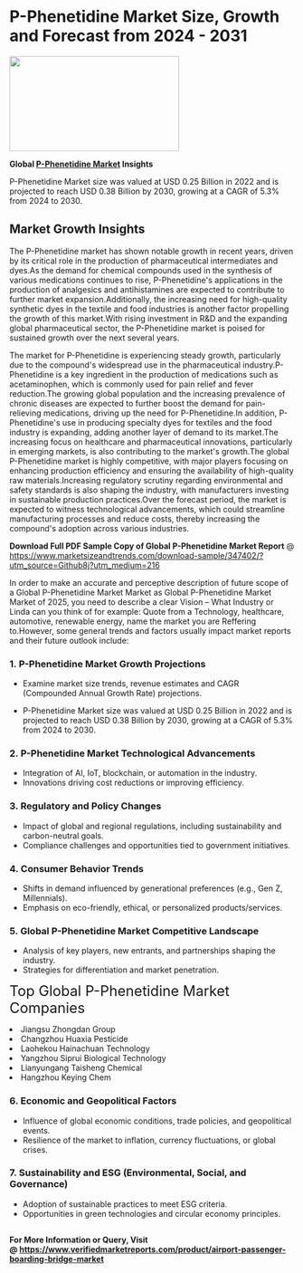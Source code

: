 <H1>P-Phenetidine Market Size, Growth and Forecast from 2024 - 2031</H1><img class="aligncenter size-medium wp-image-584254" src="https://thirdeyenews.in/wp-content/uploads/2024/09/Global-Market-Research-300x168.jpeg" alt="" width="300" height="168" /><p><strong>Global&nbsp;<a href="https://www.marketsizeandtrends.com/download-sample/347402/?utm_source=Github8j?utm_medium=216">P-Phenetidine Market</a> Insights</strong></p><p>P-Phenetidine Market size was valued at USD 0.25 Billion in 2022 and is projected to reach USD 0.38 Billion by 2030, growing at a CAGR of 5.3% from 2024 to 2030.</p><p><h2>Market Growth Insights</h2> <p>The P-Phenetidine market has shown notable growth in recent years, driven by its critical role in the production of pharmaceutical intermediates and dyes.As the demand for chemical compounds used in the synthesis of various medications continues to rise, P-Phenetidine's applications in the production of analgesics and antihistamines are expected to contribute to further market expansion.Additionally, the increasing need for high-quality synthetic dyes in the textile and food industries is another factor propelling the growth of this market.With rising investment in R&D and the expanding global pharmaceutical sector, the P-Phenetidine market is poised for sustained growth over the next several years.</p> <p>The market for P-Phenetidine is experiencing steady growth, particularly due to the compound's widespread use in the pharmaceutical industry.P-Phenetidine is a key ingredient in the production of medications such as acetaminophen, which is commonly used for pain relief and fever reduction.The growing global population and the increasing prevalence of chronic diseases are expected to further boost the demand for pain-relieving medications, driving up the need for P-Phenetidine.In addition, P-Phenetidine's use in producing specialty dyes for textiles and the food industry is expanding, adding another layer of demand to its market.The increasing focus on healthcare and pharmaceutical innovations, particularly in emerging markets, is also contributing to the market's growth.The global P-Phenetidine market is highly competitive, with major players focusing on enhancing production efficiency and ensuring the availability of high-quality raw materials.Increasing regulatory scrutiny regarding environmental and safety standards is also shaping the industry, with manufacturers investing in sustainable production practices.Over the forecast period, the market is expected to witness technological advancements, which could streamline manufacturing processes and reduce costs, thereby increasing the compound's adoption across various industries.</p><p><span class=""><strong>Download Full PDF Sample Copy of Global P-Phenetidine Market Report</strong> @ <a href="https://www.marketsizeandtrends.com/download-sample/347402/?utm_source=Github8j?utm_medium=216" target="_blank">https://www.marketsizeandtrends.com/download-sample/347402/?utm_source=Github8j?utm_medium=216</a></span></p><p>In order to make an accurate and perceptive description of future scope of a Global&nbsp;P-Phenetidine Market Market as Global&nbsp;P-Phenetidine Market Market of 2025, you need to describe a clear Vision &ndash; What Industry or Linda can you think of for example: Quote from a Technology, healthcare, automotive, renewable energy, name the market you are Reffering to.However, some general trends and factors usually impact market reports and their future outlook include:</p><h3>1.&nbsp;<strong>P-Phenetidine Market Growth Projections</strong></h3><ul><li>Examine market size trends, revenue estimates and CAGR (Compounded Annual Growth Rate) projections.</li><li><p>P-Phenetidine Market size was valued at USD 0.25 Billion in 2022 and is projected to reach USD 0.38 Billion by 2030, growing at a CAGR of 5.3% from 2024 to 2030.</p></li></ul><h3>2.&nbsp;<strong>P-Phenetidine Market Technological Advancements</strong></h3><ul><li>Integration of AI, IoT, blockchain, or automation in the industry.</li><li>Innovations driving cost reductions or improving efficiency.</li></ul><h3>3.&nbsp;<strong>Regulatory and Policy Changes</strong></h3><ul><li>Impact of global and regional regulations, including sustainability and carbon-neutral goals.</li><li>Compliance challenges and opportunities tied to government initiatives.</li></ul><h3>4.&nbsp;<strong>Consumer Behavior Trends</strong></h3><ul><li>Shifts in demand influenced by generational preferences (e.g., Gen Z, Millennials).</li><li>Emphasis on eco-friendly, ethical, or personalized products/services.</li></ul><h3>5.&nbsp;<strong>Global P-Phenetidine Market Competitive Landscape</strong></h3><ul><li>Analysis of key players, new entrants, and partnerships shaping the industry.</li><li>Strategies for differentiation and market penetration.</li></ul><p data-pm-slice="1 1 []"><span style="color: inherit; font-family: inherit; font-size: 25px;">Top Global P-Phenetidine Market Companies</span></p><div class="" data-test-id=""><p><li>Jiangsu Zhongdan Group</li><li> Changzhou Huaxia Pesticide</li><li> Laohekou Hainachuan Technology</li><li> Yangzhou Siprui Biological Technology</li><li> Lianyungang Taisheng Chemical</li><li> Hangzhou Keying Chem</li></p></div><h3>6.&nbsp;<strong>Economic and Geopolitical Factors</strong></h3><ul><li>Influence of global economic conditions, trade policies, and geopolitical events.</li><li>Resilience of the market to inflation, currency fluctuations, or global crises.</li></ul><h3>7.&nbsp;<strong>Sustainability and ESG (Environmental, Social, and Governance)</strong></h3><ul><li>Adoption of sustainable practices to meet ESG criteria.</li><li>Opportunities in green technologies and circular economy principles.</li></ul><h2><strong style="font-size: 14px;">For More Information or Query, Visit @&nbsp;</strong><a style="background-color: #ffffff; font-size: 14px;" href="https://www.marketsizeandtrends.com/report/p-phenetidine-market/" target="_blank">https://www.verifiedmarketreports.com/product/airport-passenger-boarding-bridge-market</a></h2>
